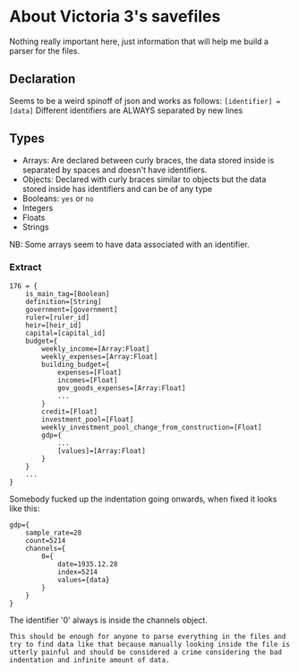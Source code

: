 # About Victoria 3's savefiles

Nothing really important here, just information that will help me build a parser for the files.

## Declaration
Seems to be a weird spinoff of json and works as follows:
```[identifier] = [data]```
Different identifiers are ALWAYS separated by new lines

## Types

- Arrays: Are declared between curly braces, the data stored inside is separated by spaces and doesn't have identifiers.
- Objects: Declared with curly braces similar to objects but the data stored inside has identifiers and can be of any type
- Booleans: `yes` or `no`
- Integers
- Floats
- Strings

NB: Some arrays seem to have data associated with an identifier.

### Extract

```
176 = {
    is_main_tag=[Boolean]
    definition=[String]
    government=[government]
    ruler=[ruler_id]
    heir=[heir_id]
	capital=[capital_id]
	budget={
	    weekly_income=[Array:Float]
	    weekly_expenses=[Array:Float]
	    building_budget={
	        expenses=[Float]
	        incomes=[Float]
	        gov_goods_expenses=[Array:Float]
	        ...
	    }
	    credit=[Float]
	    investment_pool=[Float]
	    weekly_investment_pool_change_from_construction=[Float]
	    gdp={
	        ...
	        [values]=[Array:Float]
	    }
	}
	...
}
```

Somebody fucked up the indentation going onwards, when fixed it looks like this:
```
gdp={
	sample_rate=28
	count=5214
	channels={
		0={
			date=1935.12.28
			index=5214
			values={data}
		}
	}
}
```

The identifier '0' always is inside the channels object.

`This should be enough for anyone to parse everything in the files and try to find data like that because manually looking inside the file is utterly painful and should be considered a crime considering the bad indentation and infinite amount of data.`